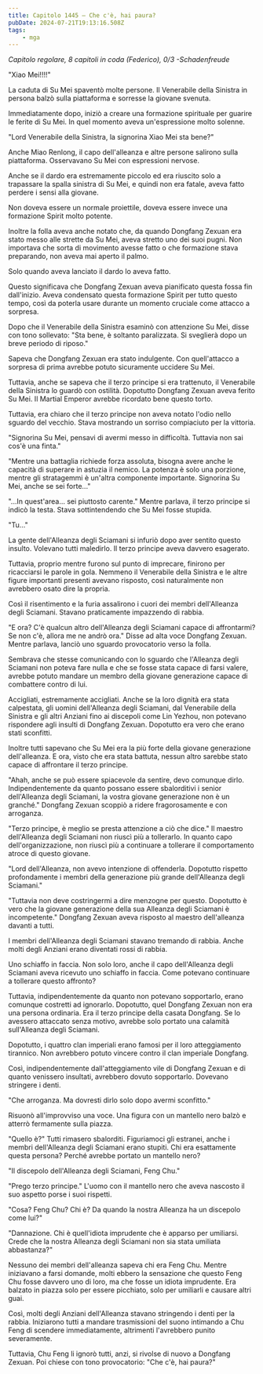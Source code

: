 ```yaml
---
title: Capitolo 1445 – Che c'è, hai paura?
pubDate: 2024-07-21T19:13:16.508Z
tags:
    - mga
---
```



<em>Capitolo regolare,
8 capitoli in coda (Federico), 0/3
-Schadenfreude</em>


"Xiao Mei!!!!"


La caduta di Su Mei spaventò molte persone. Il Venerabile della Sinistra in persona balzò sulla piattaforma e sorresse la giovane svenuta.


Immediatamente dopo, iniziò a creare una formazione spirituale per guarire le ferite di Su Mei. In quel momento aveva un'espressione molto solenne.


"Lord Venerabile della Sinistra, la signorina Xiao Mei sta bene?"


Anche Miao Renlong, il capo dell'alleanza e altre persone salirono sulla piattaforma. Osservavano Su Mei con espressioni nervose.


Anche se il dardo era estremamente piccolo ed era riuscito solo a trapassare la spalla sinistra di Su Mei, e quindi non era fatale, aveva fatto perdere i sensi alla giovane.


Non doveva essere un normale proiettile, doveva essere invece una formazione Spirit molto potente.


Inoltre la folla aveva anche notato che, da quando Dongfang Zexuan era stato messo alle strette da Su Mei, aveva stretto uno dei suoi pugni. Non importava che sorta di movimento avesse fatto o che formazione stava preparando, non aveva mai aperto il palmo.


Solo quando aveva lanciato il dardo lo aveva fatto.


Questo significava che Dongfang Zexuan aveva pianificato questa fossa fin dall'inizio. Aveva condensato questa formazione Spirit per tutto questo tempo, così da poterla usare durante un momento cruciale come attacco a sorpresa.


Dopo che il Venerabile della Sinistra esaminò con attenzione Su Mei, disse con tono sollevato: "Sta bene, è soltanto paralizzata. Si sveglierà dopo un breve periodo di riposo."


Sapeva che Dongfang Zexuan era stato indulgente. Con quell'attacco a sorpresa di prima avrebbe potuto sicuramente uccidere Su Mei.


Tuttavia, anche se sapeva che il terzo principe si era trattenuto, il Venerabile della Sinistra lo guardò con ostilità. Dopotutto Dongfang Zexuan aveva ferito Su Mei. Il Martial Emperor avrebbe ricordato bene questo torto.


Tuttavia, era chiaro che il terzo principe non aveva notato l'odio nello sguardo del vecchio. Stava mostrando un sorriso compiaciuto per la vittoria.


"Signorina Su Mei, pensavi di avermi messo in difficoltà. Tuttavia non sai cos'è una finta."


"Mentre una battaglia richiede forza assoluta, bisogna avere anche le capacità di superare in astuzia il nemico. La potenza è solo una porzione, mentre gli stratagemmi è un'altra componente importante. Signorina Su Mei, anche se sei forte..."


"...In quest'area... sei piuttosto carente." Mentre parlava, il terzo principe si indicò la testa. Stava sottintendendo che Su Mei fosse stupida.


"Tu..."


La gente dell'Alleanza degli Sciamani si infuriò dopo aver sentito questo insulto. Volevano tutti maledirlo. Il terzo principe aveva davvero esagerato.


Tuttavia, proprio mentre furono sul punto di imprecare, finirono per ricacciarsi le parole in gola. Nemmeno il Venerabile della Sinistra e le altre figure importanti presenti avevano risposto, così naturalmente non avrebbero osato dire la propria.


Così il risentimento e la furia assalirono i cuori dei membri dell'Alleanza degli Sciamani. Stavano praticamente impazzendo di rabbia.


"E ora? C'è qualcun altro dell'Alleanza degli Sciamani capace di affrontarmi? Se non c'è, allora me ne andrò ora." Disse ad alta voce Dongfang Zexuan. Mentre parlava, lanciò uno sguardo provocatorio verso la folla.


Sembrava che stesse comunicando con lo sguardo che l'Alleanza degli Sciamani non poteva fare nulla e che se fosse stata capace di farsi valere, avrebbe potuto mandare un membro della giovane generazione capace di combattere contro di lui.


Accigliati, estremamente accigliati. Anche se la loro dignità era stata calpestata, gli uomini dell'Alleanza degli Sciamani, dal Venerabile della Sinistra e gli altri Anziani fino ai discepoli come Lin Yezhou, non potevano rispondere agli insulti di Dongfang Zexuan. Dopotutto era vero che erano stati sconfitti.


Inoltre tutti sapevano che Su Mei era la più forte della giovane generazione dell'alleanza. E ora, visto che era stata battuta, nessun altro sarebbe stato capace di affrontare il terzo principe.


"Ahah, anche se può essere spiacevole da sentire, devo comunque dirlo. Indipendentemente da quanto possano essere sbalorditivi i senior dell'Alleanza degli Sciamani, la vostra giovane generazione non è un granché." Dongfang Zexuan scoppiò a ridere fragorosamente e con arroganza.


"Terzo principe, è meglio se presta attenzione a ciò che dice." Il maestro dell'Alleanza degli Sciamani non riuscì più a tollerarlo. In quanto capo dell'organizzazione, non riuscì più a continuare a tollerare il comportamento atroce di questo giovane.


"Lord dell'Alleanza, non avevo intenzione di offenderla. Dopotutto rispetto profondamente i membri della generazione più grande dell'Alleanza degli Sciamani."


"Tuttavia non deve costringermi a dire menzogne per questo. Dopotutto è vero che la giovane generazione della sua Alleanza degli Sciamani è incompetente." Dongfang Zexuan aveva risposto al maestro dell'alleanza davanti a tutti.


I membri dell'Alleanza degli Sciamani stavano tremando di rabbia. Anche molti degli Anziani erano diventati rossi di rabbia.


Uno schiaffo in faccia. Non solo loro, anche il capo dell'Alleanza degli Sciamani aveva ricevuto uno schiaffo in faccia. Come potevano continuare a tollerare questo affronto?


Tuttavia, indipendentemente da quanto non potevano sopportarlo, erano comunque costretti ad ignorarlo. Dopotutto, quel Dongfang Zexuan non era una persona ordinaria. Era il terzo principe della casata Dongfang. Se lo avessero attaccato senza motivo, avrebbe solo portato una calamità sull'Alleanza degli Sciamani.


Dopotutto, i quattro clan imperiali erano famosi per il loro atteggiamento tirannico. Non avrebbero potuto vincere contro il clan imperiale Dongfang.


Così, indipendentemente dall'atteggiamento vile di Dongfang Zexuan e di quanto venissero insultati, avrebbero dovuto sopportarlo. Dovevano stringere i denti.


"Che arroganza. Ma dovresti dirlo solo dopo avermi sconfitto."


Risuonò all'improvviso una voce. Una figura con un mantello nero balzò e atterrò fermamente sulla piazza.


"Quello è?" Tutti rimasero sbalorditi. Figuriamoci gli estranei, anche i membri dell'Alleanza degli Sciamani erano stupiti. Chi era esattamente questa persona? Perché avrebbe portato un mantello nero?


"Il discepolo dell'Alleanza degli Sciamani, Feng Chu."


"Prego terzo principe." L'uomo con il mantello nero che aveva nascosto il suo aspetto porse i suoi rispetti.


"Cosa? Feng Chu? Chi è? Da quando la nostra Alleanza ha un discepolo come lui?"


"Dannazione. Chi è quell'idiota imprudente che è apparso per umiliarsi. Crede che la nostra Alleanza degli Sciamani non sia stata umiliata abbastanza?"


Nessuno dei membri dell'alleanza sapeva chi era Feng Chu. Mentre iniziavano a farsi domande, molti ebbero la sensazione che questo Feng Chu fosse davvero uno di loro, ma che fosse un idiota imprudente. Era balzato in piazza solo per essere picchiato, solo per umiliarli e causare altri guai.


Così, molti degli Anziani dell'Alleanza stavano stringendo i denti per la rabbia. Iniziarono tutti a mandare trasmissioni del suono intimando a Chu Feng di scendere immediatamente, altrimenti l'avrebbero punito severamente.


Tuttavia, Chu Feng li ignorò tutti, anzi, si rivolse di nuovo a Dongfang Zexuan. Poi chiese con tono provocatorio: "Che c'è, hai paura?"
                                


                                



